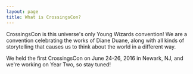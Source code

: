 ```yaml
---
layout: page
title: What is CrossingsCon?
---
```


CrossingsCon is this universe's only Young Wizards convention! We are a convention celebrating the works of Diane Duane,
along with all kinds of storytelling that causes us to think about the world in a different way.

We held the first CrossingsCon on June 24-26, 2016 in Newark, NJ, and we're working on Year Two, so stay tuned!

